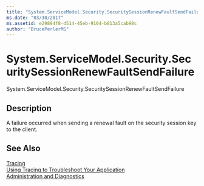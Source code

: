 ```yaml
---
title: "System.ServiceModel.Security.SecuritySessionRenewFaultSendFailure"
ms.date: "03/30/2017"
ms.assetid: e29894f8-d514-45eb-9104-b813a5cab98c
author: "BrucePerlerMS"
---
```

# System.ServiceModel.Security.SecuritySessionRenewFaultSendFailure
System.ServiceModel.Security.SecuritySessionRenewFaultSendFailure  
  
## Description  
 A failure occurred when sending a renewal fault on the security session key to the client.  
  
## See Also  
 [Tracing](../../../../../docs/framework/wcf/diagnostics/tracing/index.md)  
 [Using Tracing to Troubleshoot Your Application](../../../../../docs/framework/wcf/diagnostics/tracing/using-tracing-to-troubleshoot-your-application.md)  
 [Administration and Diagnostics](../../../../../docs/framework/wcf/diagnostics/index.md)
